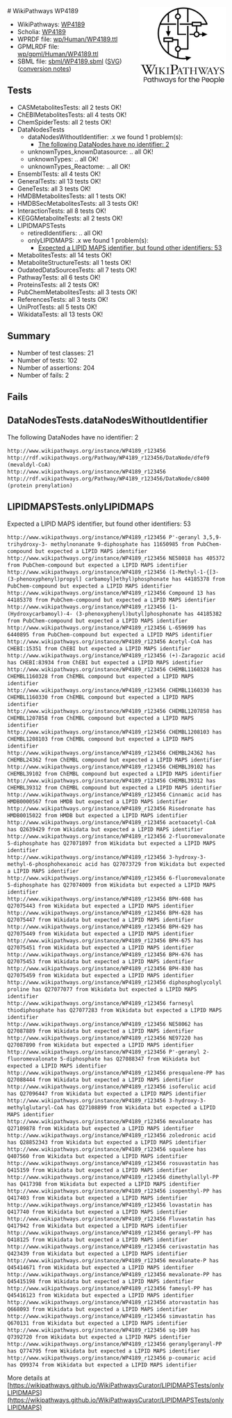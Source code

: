 <img style="float: right; width: 200px" src="../logo.png" />
# WikiPathways WP4189

* WikiPathways: [WP4189](https://identifiers.org/wikipathways:WP4189)
* Scholia: [WP4189](https://scholia.toolforge.org/wikipathways/WP4189)
* WPRDF file: [wp/Human/WP4189.ttl](../wp/Human/WP4189.ttl)
* GPMLRDF file: [wp/gpml/Human/WP4189.ttl](../wp/gpml/Human/WP4189.ttl)
* SBML file: [sbml/WP4189.sbml](../sbml/WP4189.sbml) ([SVG](../sbml/WP4189.svg)) ([conversion notes](../sbml/WP4189.txt))

## Tests
* CASMetabolitesTests: all 2 tests OK!
* ChEBIMetabolitesTests: all 4 tests OK!
* ChemSpiderTests: all 2 tests OK!
* DataNodesTests
    * dataNodesWithoutIdentifier: .x we found 1 problem(s):
        * [The following DataNodes have no identifier: 2](#d2d32fa1)
    * unknownTypes_knownDatasource: .. all OK!
    * unknownTypes: .. all OK!
    * unknownTypes_Reactome: .. all OK!
* EnsemblTests: all 4 tests OK!
* GeneralTests: all 13 tests OK!
* GeneTests: all 3 tests OK!
* HMDBMetabolitesTests: all 1 tests OK!
* HMDBSecMetabolitesTests: all 3 tests OK!
* InteractionTests: all 8 tests OK!
* KEGGMetaboliteTests: all 2 tests OK!
* LIPIDMAPSTests
    * retiredIdentifiers: .. all OK!
    * onlyLIPIDMAPS: .x we found 1 problem(s):
        * [Expected a LIPID MAPS identifier, but found other identifiers: 53](#d0bfb6f7)
* MetabolitesTests: all 14 tests OK!
* MetaboliteStructureTests: all 1 tests OK!
* OudatedDataSourcesTests: all 7 tests OK!
* PathwayTests: all 6 tests OK!
* ProteinsTests: all 2 tests OK!
* PubChemMetabolitesTests: all 3 tests OK!
* ReferencesTests: all 3 tests OK!
* UniProtTests: all 5 tests OK!
* WikidataTests: all 13 tests OK!


## Summary

* Number of test classes: 21
* Number of tests: 102
* Number of assertions: 204
* Number of fails: 2

## Fails

<a name="d2d32fa1" />

## DataNodesTests.dataNodesWithoutIdentifier

The following DataNodes have no identifier: 2
```
http://www.wikipathways.org/instance/WP4189_r123456 http://rdf.wikipathways.org/Pathway/WP4189_r123456/DataNode/dfef9 (mevaldyl-CoA)
http://www.wikipathways.org/instance/WP4189_r123456 http://rdf.wikipathways.org/Pathway/WP4189_r123456/DataNode/c8400 (protein prenylation)
```

<a name="d0bfb6f7" />

## LIPIDMAPSTests.onlyLIPIDMAPS

Expected a LIPID MAPS identifier, but found other identifiers: 53
```
http://www.wikipathways.org/instance/WP4189_r123456 P'-geranyl 3,5,9-trihydroxy-3- methylnonanate 9-diphosphate has 11650985 from PubChem-compound but expected a LIPID MAPS identifier
http://www.wikipathways.org/instance/WP4189_r123456 NE58018 has 405372 from PubChem-compound but expected a LIPID MAPS identifier
http://www.wikipathways.org/instance/WP4189_r123456 (1-Methyl-1-{[3-(3-phenoxyphenyl)propyl] carbamoyl}ethyl)phosphonate has 44185378 from PubChem-compound but expected a LIPID MAPS identifier
http://www.wikipathways.org/instance/WP4189_r123456 Compound 13 has 44185378 from PubChem-compound but expected a LIPID MAPS identifier
http://www.wikipathways.org/instance/WP4189_r123456 [1-(Hydroxycarbamoyl)-4- (3-phenoxyphenyl)butyl]phosphonate has 44185382 from PubChem-compound but expected a LIPID MAPS identifier
http://www.wikipathways.org/instance/WP4189_r123456 L-659699 has 6440895 from PubChem-compound but expected a LIPID MAPS identifier
http://www.wikipathways.org/instance/WP4189_r123456 Acetyl-CoA has CHEBI:15351 from ChEBI but expected a LIPID MAPS identifier
http://www.wikipathways.org/instance/WP4189_r123456 (+)-Zaragozic acid has CHEBI:83934 from ChEBI but expected a LIPID MAPS identifier
http://www.wikipathways.org/instance/WP4189_r123456 CHEMBL1160328 has CHEMBL1160328 from ChEMBL compound but expected a LIPID MAPS identifier
http://www.wikipathways.org/instance/WP4189_r123456 CHEMBL1160330 has CHEMBL1160330 from ChEMBL compound but expected a LIPID MAPS identifier
http://www.wikipathways.org/instance/WP4189_r123456 CHEMBL1207858 has CHEMBL1207858 from ChEMBL compound but expected a LIPID MAPS identifier
http://www.wikipathways.org/instance/WP4189_r123456 CHEMBL1208103 has CHEMBL1208103 from ChEMBL compound but expected a LIPID MAPS identifier
http://www.wikipathways.org/instance/WP4189_r123456 CHEMBL24362 has CHEMBL24362 from ChEMBL compound but expected a LIPID MAPS identifier
http://www.wikipathways.org/instance/WP4189_r123456 CHEMBL39102 has CHEMBL39102 from ChEMBL compound but expected a LIPID MAPS identifier
http://www.wikipathways.org/instance/WP4189_r123456 CHEMBL39312 has CHEMBL39312 from ChEMBL compound but expected a LIPID MAPS identifier
http://www.wikipathways.org/instance/WP4189_r123456 Cinnamic acid has HMDB0000567 from HMDB but expected a LIPID MAPS identifier
http://www.wikipathways.org/instance/WP4189_r123456 Risedronate has HMDB0015022 from HMDB but expected a LIPID MAPS identifier
http://www.wikipathways.org/instance/WP4189_r123456 acetoacetyl-CoA has Q2639429 from Wikidata but expected a LIPID MAPS identifier
http://www.wikipathways.org/instance/WP4189_r123456 2-fluoromevalonate 5-diphosphate has Q27071897 from Wikidata but expected a LIPID MAPS identifier
http://www.wikipathways.org/instance/WP4189_r123456 3-hydroxy-3-methyl-6-phosphohexanoic acid has Q27073729 from Wikidata but expected a LIPID MAPS identifier
http://www.wikipathways.org/instance/WP4189_r123456 6-fluoromevalonate 5-diphosphate has Q27074009 from Wikidata but expected a LIPID MAPS identifier
http://www.wikipathways.org/instance/WP4189_r123456 BPH-608 has Q27075443 from Wikidata but expected a LIPID MAPS identifier
http://www.wikipathways.org/instance/WP4189_r123456 BPH-628 has Q27075447 from Wikidata but expected a LIPID MAPS identifier
http://www.wikipathways.org/instance/WP4189_r123456 BPH-629 has Q27075449 from Wikidata but expected a LIPID MAPS identifier
http://www.wikipathways.org/instance/WP4189_r123456 BPH-675 has Q27075451 from Wikidata but expected a LIPID MAPS identifier
http://www.wikipathways.org/instance/WP4189_r123456 BPH-676 has Q27075453 from Wikidata but expected a LIPID MAPS identifier
http://www.wikipathways.org/instance/WP4189_r123456 BPH-830 has Q27075459 from Wikidata but expected a LIPID MAPS identifier
http://www.wikipathways.org/instance/WP4189_r123456 diphosphoglycolyl proline has Q27077077 from Wikidata but expected a LIPID MAPS identifier
http://www.wikipathways.org/instance/WP4189_r123456 farnesyl thiodiphosphate has Q27077283 from Wikidata but expected a LIPID MAPS identifier
http://www.wikipathways.org/instance/WP4189_r123456 NE58062 has Q27087889 from Wikidata but expected a LIPID MAPS identifier
http://www.wikipathways.org/instance/WP4189_r123456 NE97220 has Q27087890 from Wikidata but expected a LIPID MAPS identifier
http://www.wikipathways.org/instance/WP4189_r123456 P'-geranyl 2-fluoromevalonate 5-diphosphate has Q27088347 from Wikidata but expected a LIPID MAPS identifier
http://www.wikipathways.org/instance/WP4189_r123456 presqualene-PP has Q27088444 from Wikidata but expected a LIPID MAPS identifier
http://www.wikipathways.org/instance/WP4189_r123456 isoferulic acid has Q27096447 from Wikidata but expected a LIPID MAPS identifier
http://www.wikipathways.org/instance/WP4189_r123456 3-hydroxy-3-methylglutaryl-CoA has Q27108899 from Wikidata but expected a LIPID MAPS identifier
http://www.wikipathways.org/instance/WP4189_r123456 mevalonate has Q27109878 from Wikidata but expected a LIPID MAPS identifier
http://www.wikipathways.org/instance/WP4189_r123456 zoledronic acid has Q28852343 from Wikidata but expected a LIPID MAPS identifier
http://www.wikipathways.org/instance/WP4189_r123456 squalene has Q407560 from Wikidata but expected a LIPID MAPS identifier
http://www.wikipathways.org/instance/WP4189_r123456 rosuvastatin has Q415159 from Wikidata but expected a LIPID MAPS identifier
http://www.wikipathways.org/instance/WP4189_r123456 dimethylallyl-PP has Q417398 from Wikidata but expected a LIPID MAPS identifier
http://www.wikipathways.org/instance/WP4189_r123456 isopenthyl-PP has Q417403 from Wikidata but expected a LIPID MAPS identifier
http://www.wikipathways.org/instance/WP4189_r123456 lovastatin has Q417740 from Wikidata but expected a LIPID MAPS identifier
http://www.wikipathways.org/instance/WP4189_r123456 Fluvastatin has Q417942 from Wikidata but expected a LIPID MAPS identifier
http://www.wikipathways.org/instance/WP4189_r123456 geranyl-PP has Q418125 from Wikidata but expected a LIPID MAPS identifier
http://www.wikipathways.org/instance/WP4189_r123456 cerivastatin has Q423439 from Wikidata but expected a LIPID MAPS identifier
http://www.wikipathways.org/instance/WP4189_r123456 mevalonate-P has Q45414671 from Wikidata but expected a LIPID MAPS identifier
http://www.wikipathways.org/instance/WP4189_r123456 mevalonate-PP has Q45415198 from Wikidata but expected a LIPID MAPS identifier
http://www.wikipathways.org/instance/WP4189_r123456 famesyl-PP has Q45416123 from Wikidata but expected a LIPID MAPS identifier
http://www.wikipathways.org/instance/WP4189_r123456 atorvastatin has Q668093 from Wikidata but expected a LIPID MAPS identifier
http://www.wikipathways.org/instance/WP4189_r123456 simvastatin has Q670131 from Wikidata but expected a LIPID MAPS identifier
http://www.wikipathways.org/instance/WP4189_r123456 sq-109 has Q7392720 from Wikidata but expected a LIPID MAPS identifier
http://www.wikipathways.org/instance/WP4189_r123456 geranylgeranyl-PP has Q774795 from Wikidata but expected a LIPID MAPS identifier
http://www.wikipathways.org/instance/WP4189_r123456 p-coumaric acid has Q99374 from Wikidata but expected a LIPID MAPS identifier
```

More details at [https://wikipathways.github.io/WikiPathwaysCurator/LIPIDMAPSTests/onlyLIPIDMAPS](https://wikipathways.github.io/WikiPathwaysCurator/LIPIDMAPSTests/onlyLIPIDMAPS)

